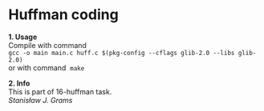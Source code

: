 # Huffman coding
**1. Usage**  
  Compile with command  
  `gcc -o main main.c huff.c $(pkg-config --cflags glib-2.0 --libs glib-2.0)`  
  or with command&nbsp;&nbsp;`make`  

**2. Info**  
  This is part of 16-huffman task.  
  *Stanisław J. Grams*  